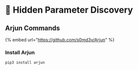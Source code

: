 # 📼 Hidden Parameter Discovery

## Arjun Commands

{% embed url="https://github.com/s0md3v/Arjun" %}

### Install Arjun

```
pip3 install arjun
```

